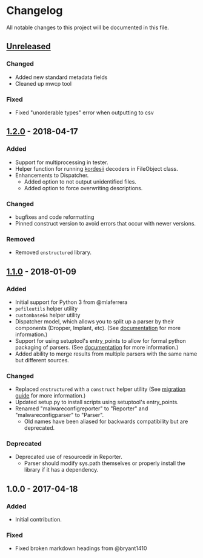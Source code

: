 # Changelog
All notable changes to this project will be documented in this file.

## [Unreleased]
### Changed
- Added new standard metadata fields
- Cleaned up mwcp tool

### Fixed
- Fixed "unorderable types" error when outputting to csv

## [1.2.0] - 2018-04-17
### Added
- Support for multiprocessing in tester.
- Helper function for running [kordesii](https://github.com/Defense-Cyber-Crime-Center/kordesii) decoders in FileObject class.
- Enhancements to Dispatcher.
    - Added option to not output unidentified files.
    - Added option to force overwriting descriptions.

### Changed
- bugfixes and code reformatting
- Pinned construct version to avoid errors that occur with newer versions.

### Removed
- Removed `enstructured` library.

## [1.1.0] - 2018-01-09
### Added
- Initial support for Python 3 from @mlaferrera
- `pefileutils` helper utility
- `custombase64` helper utility
- Dispatcher model, which allows you to split up a parser by their components (Dropper, Implant, etc). (See [documentation](docs/DispatcherParserDevelopment.md) for more information.)
- Support for using setuptool's entry_points to allow for formal python packaging of parsers. (See [documentation](docs/ParserDevelopment.md#formal-parser-packaging) for more information.)
- Added ability to merge results from multiple parsers with the same name but different sources.

### Changed
- Replaced `enstructured` with a `construct` helper utility (See [migration guide](docs/construct.ipynb) for more information.)
- Updated setup.py to install scripts using setuptool's entry_points.
- Renamed "malwareconfigreporter" to "Reporter" and "malwareconfigparser" to "Parser".
    - Old names have been aliased for backwards compatibility but are deprecated.

### Deprecated
- Deprecated use of resourcedir in Reporter.
    - Parser should modify sys.path themselves or properly install the library if it has a dependency.


## 1.0.0 - 2017-04-18
### Added
- Initial contribution.

### Fixed
- Fixed broken markdown headings from @bryant1410


[Unreleased]: https://github.com/Defense-Cyber-Crime-Center/DC3-MWCP/compare/1.2.0...HEAD
[1.2.0]: https://github.com/Defense-Cyber-Crime-Center/DC3-MWCP/compare/1.1.0...1.2.0
[1.1.0]: https://github.com/Defense-Cyber-Crime-Center/DC3-MWCP/compare/1.0.0...1.1.0
